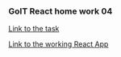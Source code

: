 ### GoIT React home work 04

[Link to the task](https://github.com/goitacademy/react-homework/tree/master/homework-04)

[Link to the working React App](https://slsrv-goit-react-hw-04-movies.netlify.app/)
